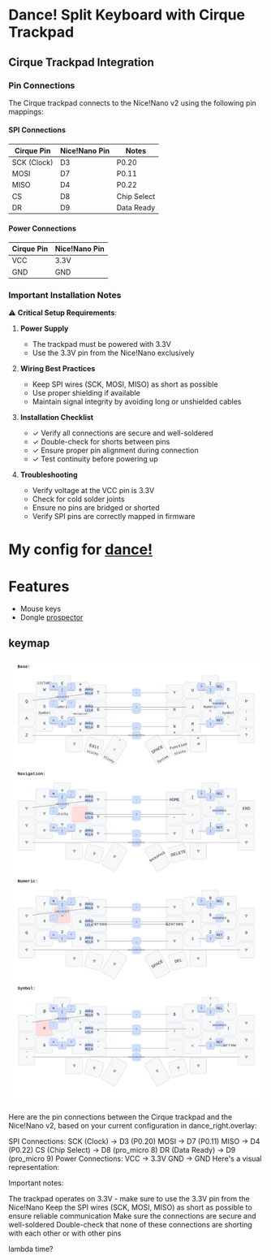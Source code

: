 # Dance! Split Keyboard with Cirque Trackpad

## Cirque Trackpad Integration

### Pin Connections

The Cirque trackpad connects to the Nice!Nano v2 using the following pin mappings:

#### SPI Connections
| Cirque Pin    | Nice!Nano Pin | Notes           |
|---------------|---------------|-----------------|
| SCK (Clock)   | D3           | P0.20          |
| MOSI          | D7           | P0.11          |
| MISO          | D4           | P0.22          |
| CS            | D8           | Chip Select     |
| DR            | D9           | Data Ready      |

#### Power Connections
| Cirque Pin    | Nice!Nano Pin |
|---------------|---------------|
| VCC           | 3.3V         |
| GND           | GND          |

### Important Installation Notes

⚠️ **Critical Setup Requirements**:

1. **Power Supply**
   - The trackpad must be powered with 3.3V
   - Use the 3.3V pin from the Nice!Nano exclusively

2. **Wiring Best Practices**
   - Keep SPI wires (SCK, MOSI, MISO) as short as possible
   - Use proper shielding if available
   - Maintain signal integrity by avoiding long or unshielded cables

3. **Installation Checklist**
   - ✓ Verify all connections are secure and well-soldered
   - ✓ Double-check for shorts between pins
   - ✓ Ensure proper pin alignment during connection
   - ✓ Test continuity before powering up

4. **Troubleshooting**
   - Verify voltage at the VCC pin is 3.3V
   - Check for cold solder joints
   - Ensure no pins are bridged or shorted
   - Verify SPI pins are correctly mapped in firmware

# My config for [dance!](https://github.com/chase-hunter/dance)

# Features
- Mouse keys
- Dongle [prospector](https://github.com/carrefinho/prospector-zmk-module) 

## keymap
![dance! Keymap](keymap_img/dance_keymap.svg)

Here are the pin connections between the Cirque trackpad and the Nice!Nano v2, based on your current configuration in dance_right.overlay:

SPI Connections:
SCK (Clock) → D3 (P0.20)
MOSI → D7 (P0.11)
MISO → D4 (P0.22)
CS (Chip Select) → D8 (pro_micro 8)
DR (Data Ready) → D9 (pro_micro 9)
Power Connections:
VCC → 3.3V
GND → GND
Here's a visual representation:

Important notes:

The trackpad operates on 3.3V - make sure to use the 3.3V pin from the Nice!Nano
Keep the SPI wires (SCK, MOSI, MISO) as short as possible to ensure reliable communication
Make sure the connections are secure and well-soldered
Double-check that none of these connections are shorting with each other or with other pins

lambda time?
